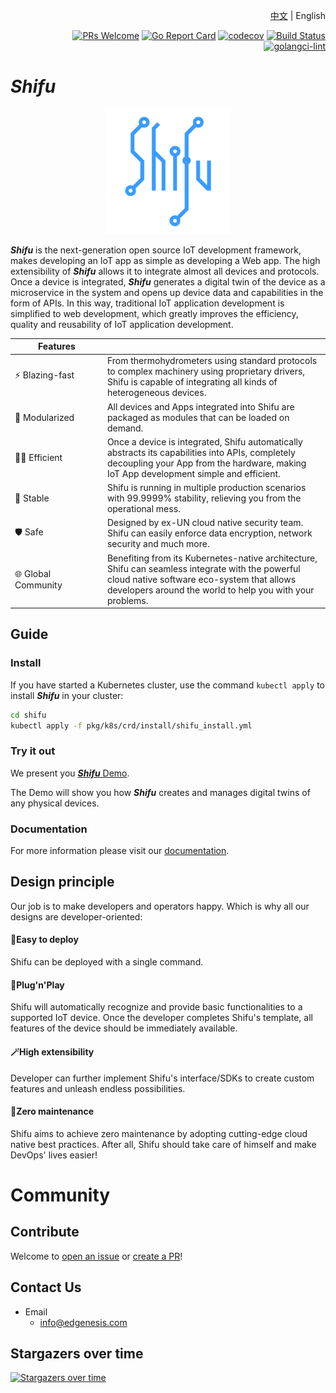 <div align="right">

[中文](README-zh.md) | English

[![PRs Welcome](https://img.shields.io/badge/PRs-welcome-brightgreen.svg?style=flat&logo=github&color=2370ff&labelColor=454545)](http://makeapullrequest.com)
[![Go Report Card](https://goreportcard.com/badge/github.com/Edgenesis/shifu)](https://goreportcard.com/report/github.com/Edgenesis/shifu)
[![codecov](https://codecov.io/gh/Edgenesis/shifu/branch/main/graph/badge.svg?token=OX2UN22O3Z)](https://codecov.io/gh/Edgenesis/shifu)
[![Build Status](https://dev.azure.com/Edgenesis/shifu/_apis/build/status/shifu-build-muiltistage?branchName=main)](https://dev.azure.com/Edgenesis/shifu/_build/latest?definitionId=19&branchName=main)
[![golangci-lint](https://github.com/Edgenesis/shifu/actions/workflows/golangci-lint.yml/badge.svg)](https://github.com/Edgenesis/shifu/actions/workflows/golangci-lint.yml)

</div>

# ***Shifu***

<div align="center">

<img width="200px" src="./img/shifu-logo.svg"></img>

</div>

***Shifu*** is the next-generation open source IoT development framework, makes developing an IoT app as simple as developing a Web app. The high extensibility of ***Shifu*** allows it to integrate almost all devices and protocols. Once a device is integrated, ***Shifu*** generates a digital twin of the device as a microservice in the system and opens up device data and capabilities in the form of APIs. In this way, traditional IoT application development is simplified to web development, which greatly improves the efficiency, quality and reusability of IoT application development.

|Features<div style="width: 100pt">|  |
|---|---|
|⚡ Blazing-fast|From thermohydrometers using standard protocols to complex machinery using proprietary drivers, Shifu is capable of integrating all kinds of heterogeneous devices.|
|🧩 Modularized|All devices and Apps integrated into Shifu are packaged as modules that can be loaded on demand.|
|👨‍💻 Efficient|Once a device is integrated, Shifu automatically abstracts its capabilities into APIs, completely decoupling your App from the hardware, making IoT App development simple and efficient.|
|🚀 Stable|Shifu is running in multiple production scenarios with 99.9999% stability, relieving you from the operational mess.|
|🛡️ Safe |Designed by ex-UN cloud native security team. Shifu can easily enforce data encryption, network security and much more.|
|🌐 Global Community|Benefiting from its Kubernetes-native architecture, Shifu can seamless integrate with the powerful cloud native software eco-system that allows developers around the world to help you with your problems.|

## Guide

### Install

If you have started a Kubernetes cluster, use the command `kubectl apply` to install ***Shifu*** in your cluster:

```sh
cd shifu
kubectl apply -f pkg/k8s/crd/install/shifu_install.yml
```

### Try it out

We present you [***Shifu*** Demo](https://shifu.run/disclaimer). 

The Demo will show you how ***Shifu*** creates and manages digital twins of any physical devices.

### Documentation

For more information please visit our [documentation](https://shifu.run/docs/).

## Design principle

Our job is to make developers and operators happy. Which is why all our designs are developer-oriented:
#### 📡Easy to deploy
Shifu can be deployed with a single command.
#### 🤖Plug'n'Play
Shifu will automatically recognize and provide basic functionalities to a supported IoT device. Once the developer completes Shifu's template, all features of the device should be immediately available.
#### 🪄High extensibility
Developer can further implement Shifu's interface/SDKs to create custom features and unleash endless possibilities.
#### 🔧Zero maintenance
Shifu aims to achieve zero maintenance by adopting cutting-edge cloud native best practices. After all, Shifu should take care of himself and make DevOps' lives easier!

# Community 

## Contribute

Welcome to [open an issue](https://github.com/Edgenesis/shifu/issues/new) or [create a PR](https://github.com/Edgenesis/shifu/pulls)!

## Contact Us

- Email
  - info@edgenesis.com

## Stargazers over time

[![Stargazers over time](https://starchart.cc/Edgenesis/shifu.svg)](https://starchart.cc/Edgenesis/shifu)
